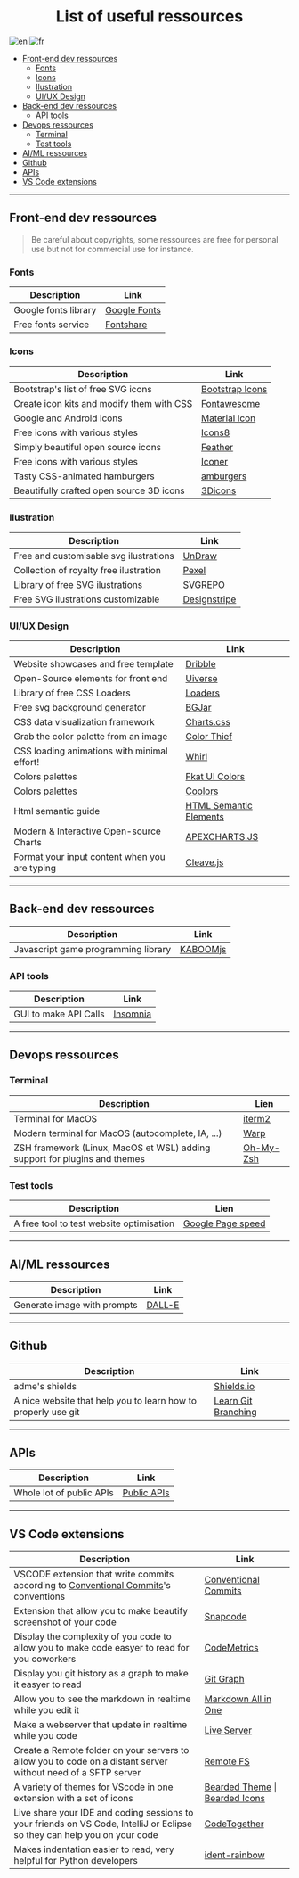 <!-- @format -->

<h1 align="center">List of useful ressources</h1>

[![en](https://img.shields.io/badge/lang-en-blue.svg)](./LINK.md)
[![fr](https://img.shields.io/badge/lang-fr-blue.svg)](./LINK-fr.md)

- [Front-end dev ressources](#front-end-dev-ressources)
  - [Fonts](#fonts)
  - [Icons](#icons)
  - [Ilustration](#ilustration)
  - [UI/UX Design](#uiux-design)
- [Back-end dev ressources](#back-end-dev-ressources)
  - [API tools](#api-tools)
- [Devops ressources](#devops-ressources)
  - [Terminal](#terminal)
  - [Test tools](#test-tools)
- [AI/ML ressources](#aiml-ressources)
- [Github](#github)
- [APIs](#apis)
- [VS Code extensions](#vs-code-extensions)

---

## Front-end dev ressources

> Be careful about copyrights, some ressources are free for personal use but not for commercial use for instance.

### Fonts

| Description          | Link                                      |
| -------------------- | ----------------------------------------- |
| Google fonts library | [Google Fonts](https://fonts.google.com/) |
| Free fonts service   | [Fontshare](https://www.fontshare.com)    |

### Icons

| Description                               | Link                                              |
| ----------------------------------------- | ------------------------------------------------- |
| Bootstrap's list of free SVG icons        | [Bootstrap Icons](https://icons.getbootstrap.com) |
| Create icon kits and modify them with CSS | [Fontawesome](https://fontawesome.com/icons)      |
| Google and Android icons                  | [Material Icon](https://fonts.google.com/icons)   |
| Free icons with various styles            | [Icons8](https://icons8.com/)                     |
| Simply beautiful open source icons        | [Feather](https://feathericons.com/)              |
| Free icons with various styles            | [Iconer](https://www.svgrepo.com/)                |
| Tasty CSS-animated hamburgers             | [amburgers](https://jonsuh.com/hamburgers/)       |
| Beautifully crafted open source 3D icons  | [3Dicons](https://3dicons.co/)                    |

### Ilustration

| Description                            | Link                                      |
| -------------------------------------- | ----------------------------------------- |
| Free and customisable svg ilustrations | [UnDraw](https://undraw.co/search)        |
| Collection of royalty free ilustration | [Pexel](https://www.pexels.com/)          |
| Library of free SVG ilustrations       | [SVGREPO](https://www.svgrepo.com/)       |
| Free SVG ilustrations customizable     | [Designstripe](https://designstripe.com/) |

### UI/UX Design

| Description                                   | Link                                                                                  |
| --------------------------------------------- | ------------------------------------------------------------------------------------- |
| Website showcases and free template           | [Dribble](https://dribbble.com)                                                       |
| Open-Source elements for front end            | [Uiverse](https://uiverse.io/)                                                        |
| Library of free CSS Loaders                   | [Loaders](https://cssloaders.github.io/)                                              |
| Free svg background generator                 | [BGJar](https://bgjar.com/)                                                           |
| CSS data visualization framework              | [Charts.css](https://chartscss.org/)                                                  |
| Grab the color palette from an image          | [Color Thief](https://lokeshdhakar.com/projects/color-thief/)                         |
| CSS loading animations with minimal effort!   | [Whirl](https://whirl.netlify.app/)                                                   |
| Colors palettes                               | [Fkat UI Colors](https://flatuicolors.com/)                                           |
| Colors palettes                               | [Coolors](https://coolors.co/)                                                        |
| Html semantic guide                           | [HTML Semantic Elements](https://www.w3schools.com/html/html5_semantic_elements.asp#) |
| Modern & Interactive Open-source Charts       | [APEXCHARTS.JS](https://apexcharts.com/)                                              |
| Format your input content when you are typing | [Cleave.js](https://nosir.github.io/cleave.js/)                                       |

---

## Back-end dev ressources

| Description                         | Link                              |
| ----------------------------------- | --------------------------------- |
| Javascript game programming library | [KABOOMjs](https://kaboomjs.com/) |

### API tools

| Description           | Link                              |
| --------------------- | --------------------------------- |
| GUI to make API Calls | [Insomnia](https://insomnia.rest) |

---

## Devops ressources

### Terminal

| Description                                                               | Lien                           |
| ------------------------------------------------------------------------- | ------------------------------ |
| Terminal for MacOS                                                        | [iterm2](https://iterm2.com/)  |
| Modern terminal for MacOS (autocomplete, IA, ...)                         | [Warp](https://www.warp.dev/)  |
| ZSH framework (Linux, MacOS et WSL) adding support for plugins and themes | [Oh-My-Zsh](https://ohmyz.sh/) |

### Test tools

| Description                              | Lien                                            |
| ---------------------------------------- | ----------------------------------------------- |
| A free tool to test website optimisation | [Google Page speed](https://pagespeed.web.dev/) |

---

## AI/ML ressources

| Description                 | Link                                  |
| --------------------------- | ------------------------------------- |
| Generate image with prompts | [DALL-E](https://openai.com/dall-e-2) |

---

## Github

| Description                                                   | Link                                                     |
| ------------------------------------------------------------- | -------------------------------------------------------- |
| adme's shields                                                | [Shields.io](https://shields.io/)                        |
| A nice website that help you to learn how to properly use git | [Learn Git Branching](https://learngitbranching.js.org/) |

---

## APIs

| Description              | Link                                                      |
| ------------------------ | --------------------------------------------------------- |
| Whole lot of public APIs | [Public APIs](https://github.com/public-apis/public-apis) |

---

## VS Code extensions

| Description                                                                                                                           | Link                                                                                                                                                                                           |
| ------------------------------------------------------------------------------------------------------------------------------------- | ---------------------------------------------------------------------------------------------------------------------------------------------------------------------------------------------- |
| VSCODE extension that write commits according to [Conventional Commits](https://www.conventionalcommits.org/en/v1.0.0/)'s conventions | [Conventional Commits](https://marketplace.visualstudio.com/items?itemName=vivaxy.vscode-conventional-commits)                                                                                 |
| Extension that allow you to make beautify screenshot of your code                                                                     | [Snapcode](https://marketplace.visualstudio.com/items?itemName=moyu.snapcode)                                                                                                                  |
| Display the complexity of you code to allow you to make code easyer to read for you coworkers                                         | [CodeMetrics](https://marketplace.visualstudio.com/items?itemName=kisstkondoros.vscode-codemetrics)                                                                                            |
| Display you git history as a graph to make it easyer to read                                                                          | [Git Graph](https://marketplace.visualstudio.com/items?itemName=mhutchie.git-graph)                                                                                                            |
| Allow you to see the markdown in realtime while you edit it                                                                           | [Markdown All in One](https://marketplace.visualstudio.com/items?itemName=yzhang.markdown-all-in-one)                                                                                          |
| Make a webserver that update in realtime while you code                                                                               | [Live Server](https://marketplace.visualstudio.com/items?itemName=ritwickdey.LiveServer)                                                                                                       |
| Create a Remote folder on your servers to allow you to code on a distant server without need of a SFTP server                         | [Remote FS](https://marketplace.visualstudio.com/items?itemName=liximomo.remotefs)                                                                                                             |
| A variety of themes for VScode in one extension with a set of icons                                                                   | [Bearded Theme](https://marketplace.visualstudio.com/items?itemName=BeardedBear.beardedtheme) \| [Bearded Icons](https://marketplace.visualstudio.com/items?itemName=BeardedBear.beardedicons) |
| Live share your IDE and coding sessions to your friends on VS Code, IntelliJ or Eclipse so they can help you on your code             | [CodeTogether](https://marketplace.visualstudio.com/items?itemName=genuitecllc.codetogether)                                                                                                   |
| Makes indentation easier to read, very helpful for Python developers                                                                  | [ident-rainbow](https://marketplace.visualstudio.com/items?itemName=oderwat.indent-rainbow)                                                                                                    |

